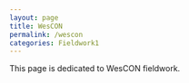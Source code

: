 ```yaml
---
layout: page
title: WesCON
permalink: /wescon
categories: Fieldwork1
---
```


This page is dedicated to WesCON fieldwork.
